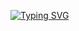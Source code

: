 [![Typing SVG](https://readme-typing-svg.herokuapp.com?font=Square+Peg&size=50&height=60&lines=Hey!+hi+I'm+Pratik+)](https://git.io/typing-svg)
